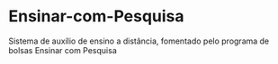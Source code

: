 # Ensinar-com-Pesquisa
Sistema de auxílio de ensino a distância, fomentado pelo programa de bolsas Ensinar com Pesquisa
